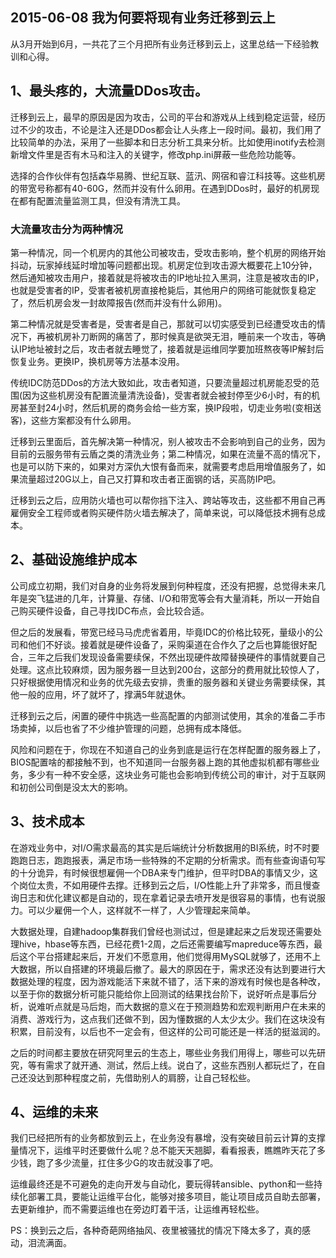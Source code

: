 ## 2015-06-08 我为何要将现有业务迁移到云上

从3月开始到6月，一共花了三个月把所有业务迁移到云上，这里总结一下经验教训和心得。

## 1、最头疼的，大流量DDos攻击。
迁移到云上，最早的原因是因为攻击，公司的平台和游戏从上线到稳定运营，经历过不少的攻击，不论是注入还是DDos都会让人头疼上一段时间。最初，我们用了比较简单的办法，采用了一些脚本和日志分析工具来分析。比如使用inotify去检测新增文件里是否有木马和注入的关键字，修改php.ini屏蔽一些危险功能等。

选择的合作伙伴有包括森华易腾、世纪互联、蓝汛、网宿和睿江科技等。这些机房的带宽号称都有40-60G，然而并没有什么卵用。在遇到DDos时，最好的机房现在都有配置流量监测工具，但没有清洗工具。

### 大流量攻击分为两种情况

第一种情况，同一个机房内的其他公司被攻击，受攻击影响，整个机房的网络开始抖动，玩家掉线延时增加等问题都出现。机房定位到攻击源大概要花上10分钟，然后通知被攻击用户，接着就是将被攻击的IP地址拉入黑洞，注意是被攻击的IP，也就是受害者的IP，受害者被机房直接枪毙后，其他用户的网络可能就恢复稳定了，然后机房会发一封故障报告(然而并没有什么卵用)。

第二种情况就是受害者是，受害者是自己，那就可以切实感受到已经遭受攻击的情况下，再被机房补刀断网的痛苦了，那时候真是欲哭无泪，睡前来一个攻击，等确认IP地址被封之后，攻击者就去睡觉了，接着就是运维同学要加班熬夜等IP解封后恢复业务。更换IP，换机房等方法基本没用。

传统IDC防范DDos的方法大致如此，攻击者知道，只要流量超过机房能忍受的范围(因为这些机房没有配置流量清洗设备)，受害者就会被封停至少6小时，有的机房甚至封24小时，然后机房的商务会给一些方案，换IP段啦，切走业务啦(变相送客)，这些方案都没有什么卵用。

迁移到云里面后，首先解决第一种情况，别人被攻击不会影响到自己的业务，因为目前的云服务带有云盾之类的清洗业务；第二种情况，如果在流量不高的情况下，也是可以防下来的，如果对方深仇大恨有备而来，就需要考虑启用增值服务了，如果流量超过20G以上，自己又打算和攻击者正面钢的话，买高防IP吧。

迁移到云之后，应用防火墙也可以帮你挡下注入、跨站等攻击，这些都不用自己再雇佣安全工程师或者购买硬件防火墙去解决了，简单来说，可以降低技术拥有总成本。

## 2、基础设施维护成本

公司成立初期，我们对自身的业务将发展到何种程度，还没有把握，总觉得未来几年是突飞猛进的几年，计算量、存储、I/O和带宽等会有大量消耗，所以一开始自己购买硬件设备，自己寻找IDC布点，会比较合适。

但之后的发展看，带宽已经马马虎虎省着用，毕竟IDC的价格比较死，量级小的公司和他们不好谈。接着就是硬件设备了，采购渠道在合作久了之后也算能很好配合，三年之后我们发现设备需要续保，不然出现硬件故障替换硬件的事情就要自己处理。这点比较麻烦，因为服务器一旦达到200台，这部分的费用就比较惊人了，只好根据使用情况和业务的优先级去安排，贵重的服务器和关键业务需要续保，其他一般的应用，坏了就坏了，撑满5年就退休。

迁移到云之后，闲置的硬件中挑选一些高配置的内部测试使用，其余的准备二手市场卖掉，以后也省了不少维护管理的问题，总拥有成本降低。

风险和问题在于，你现在不知道自己的业务到底是运行在怎样配置的服务器上了，BIOS配置啥的都接触不到，也不知道同一台服务器上跑的其他虚拟机都有哪些业务，多少有一种不安全感，这块业务可能也会影响到传统公司的审计，对于互联网和初创公司倒是没太大的影响。

## 3、技术成本

在游戏业务中，对I/O需求最高的其实是后端统计分析数据用的BI系统，时不时要跑跑日志，跑跑报表，满足市场一些特殊的不定期的分析需求。而有些查询语句写的十分诡异，有时候很想雇佣一个DBA来专门维护，但平时DBA的事情又少，这个岗位太贵，不如用硬件去撑。迁移到云之后，I/O性能上升了非常多，而且慢查询日志和优化建议都是自动的，现在拿着记录去喷开发是很容易的事情，也有说服力。可以少雇佣一个人，这样就不一样了，人少管理起来简单。

大数据处理，自建hadoop集群我们曾经也测试过，但是建起来之后发现还需要处理hive，hbase等东西，已经花费1-2周，之后还需要编写mapreduce等东西，最后这个平台搭建起来后，开发们不愿意用，他们觉得用MySQL就够了，还用不上大数据，所以自搭建的环境最后撤了。最大的原因在于，需求还没有达到要进行大数据处理的程度，因为游戏能活下来就不错了，活下来的游戏有时候也是各种改，以至于你的数据分析可能只能给你上回测试的结果找台阶下，说好听点是事后分析，说难听点就是马后炮，而大数据的意义在于预测趋势和宏观判断用户在未来的消费、游戏行为，这点我们还做不到，因为懂数据的人太少太少。我们在这块没有积累，目前没有，以后也不一定会有，但这样的公司可能还是一样活的挺滋润的。

之后的时间都主要放在研究阿里云的生态上，哪些业务我们用得上，哪些可以先研究，等有需求了就开通、测试，然后上线。说白了，这些东西别人都玩烂了，在自己还没达到那种程度之前，先借助别人的肩膀，让自己轻松些。

## 4、运维的未来

我们已经把所有的业务都放到云上，在业务没有暴增，没有突破目前云计算的支撑量情况下，运维平时还要做什么呢？总不能天天翘脚，看看报表，瞧瞧昨天花了多少钱，跑了多少流量，扛住多少G的攻击就没事了吧。

运维最终还是不可避免的走向开发与自动化，要玩得转ansible、python和一些持续化部署工具，要能让运维平台化，能够对接多项目，能让项目成员自助去部署，去更新维护，而不需要运维也在旁边盯着干活，让运维再轻松些。

PS：换到云之后，各种奇葩网络抽风、夜里被骚扰的情况下降太多了，真的感动，泪流满面。